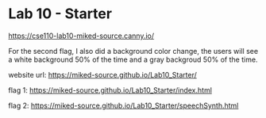 # Lab 10 - Starter
https://cse110-lab10-miked-source.canny.io/

For the second flag, I also did a background color change, the users will see a white background 50% of the time and a gray backgroud 50% of the time.

website url:  https://miked-source.github.io/Lab10_Starter/

flag 1: https://miked-source.github.io/Lab10_Starter/index.html

flag 2: https://miked-source.github.io/Lab10_Starter/speechSynth.html